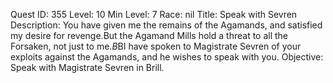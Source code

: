 Quest ID: 355
Level: 10
Min Level: 7
Race: nil
Title: Speak with Sevren
Description: You have given me the remains of the Agamands, and satisfied my desire for revenge.But the Agamand Mills hold a threat to all the Forsaken, not just to me.$B$BI have spoken to Magistrate Sevren of your exploits against the Agamands, and he wishes to speak with you.
Objective: Speak with Magistrate Sevren in Brill.

